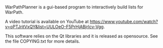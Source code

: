 WarPathPlanner is a gui-based program to interactively build lists for WarPath.

A video tutorial is available on YouTube at https://www.youtube.com/watch?v=oPTJritVxQY&list=UULOeO-F5PrHjABjrIcv-Vgg.

This software relies on the Qt libraries and it is released as opensource. See the file COPYING.txt for more details.
